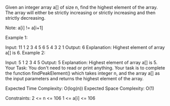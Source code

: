 Given an integer array a[] of size n, find the highest element of the array. The array will either be strictly increasing or strictly increasing and then strictly decreasing.

Note: a[i] != a[i+1] 

Example 1:

Input:
11
1 2 3 4 5 6 5 4 3 2 1
Output: 
6
Explanation: 
Highest element of array a[] is 6.
Example 2:

Input:
5
1 2 3 4 5
Output:
5
Explanation: 
Highest element of array a[] is 5.
Your Task:
You don't need to read or print anything. Your task is to complete the function findPeakElement() which takes integer n, and the array a[] as the input parameters and returns the highest element of the array.

Expected Time Complexity: O(log(n))
Expected Space Complexity: O(1)

Constraints:
2 <= n <= 106
1 <= a[i] <= 106
